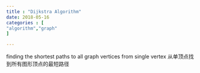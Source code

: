 ```yaml
---
title : "Dijkstra Algorithm"
date: 2018-05-16
categories : [                              
"algorithm","graph"
]

---
```


finding the shortest paths to all graph vertices from single vertex
  从单顶点找到所有图形顶点的最短路径
